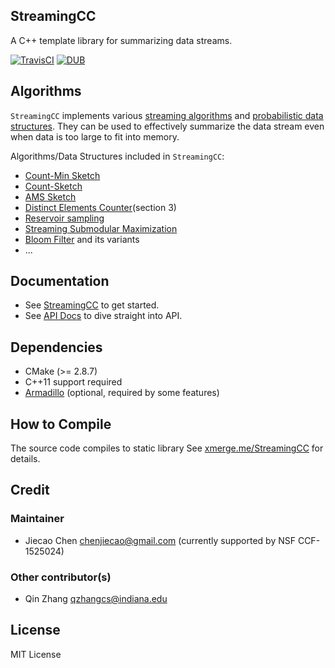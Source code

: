 StreamingCC
----------------------
A C++ template library for summarizing data streams.

[![TravisCI](https://travis-ci.org/jiecchen/StreamingCC.svg?branch=master)](https://travis-ci.org/jiecchen/StreamingCC)
[![DUB](https://img.shields.io/dub/l/vibe-d.svg)]()

## Algorithms
`StreamingCC` implements various [streaming algorithms](https://en.wikipedia.org/wiki/Streaming_algorithm) and [probabilistic data structures](https://en.wikipedia.org/wiki/Category:Probabilistic_data_structures). They can be used to effectively summarize the data stream even when data is too large to fit into memory.

Algorithms/Data Structures included in `StreamingCC`:
+ [Count-Min Sketch](https://en.wikipedia.org/wiki/Count%E2%80%93min_sketch)
+ [Count-Sketch](https://www.cs.rutgers.edu/~farach/pubs/FrequentStream.pdf)
+ [AMS Sketch](https://polylogblog.wordpress.com/2009/09/27/bite-sized-stream-ams-sketching/)
+ [Distinct Elements Counter](http://www.cs.dartmouth.edu/~ac/Teach/CS49-Fall11/Notes/lecnotes.pdf)(section 3)
+ [Reservoir sampling](https://en.wikipedia.org/wiki/Reservoir_sampling)
+ [Streaming Submodular Maximization](http://las.ethz.ch/files/badanidiyuru14streaming.pdf)
+ [Bloom Filter](https://en.wikipedia.org/wiki/Bloom_filter) and its variants
+ ...






## Documentation
+ See [StreamingCC](http://xmerge.me/StreamingCC/) to get started.
+ See [API Docs](http://xmerge.me/StreamingCC-api) to dive straight into API.

## Dependencies
+ CMake (>= 2.8.7)
+ C++11 support required
+ [Armadillo](http://arma.sourceforge.net/) (optional, required by some features)

## How to Compile
The source code compiles to static library
See [xmerge.me/StreamingCC](http://xmerge.me/StreamingCC/) for details.

## Credit

### Maintainer
- Jiecao Chen <chenjiecao@gmail.com> (currently supported by NSF CCF-1525024)

### Other contributor(s)
- Qin Zhang <qzhangcs@indiana.edu>

## License
MIT License
